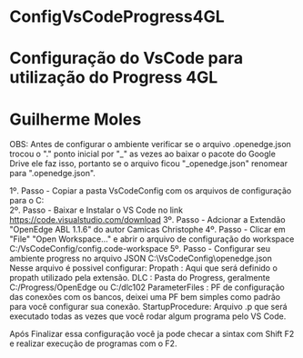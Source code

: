 # ConfigVsCodeProgress4GL
# Configuração do VsCode para utilização do Progress 4GL
#
# Guilherme Moles 


OBS: Antes de configurar o ambiente verificar se o arquivo .openedge.json trocou o "." ponto inicial por "_" 
as vezes ao baixar o pacote do Google Drive ele faz isso, portanto se o arquivo ficou "_openedge.json" renomear para 
".openedge.json".

1º. Passo - Copiar a pasta VsCodeConfig com os arquivos de configuração para o C:\
2º. Passo - Baixar e Instalar o VS Code no link https://code.visualstudio.com/download
3º. Passo - Adcionar a Extendão "OpenEdge ABL 1.1.6" do autor Camicas Christophe
4º. Passo - Clicar em "File" "Open Workspace..." e abrir o arquivo de configuração do 
            workspace C:/VsCodeConfig/config.code-workspace
5º. Passo - Configurar seu ambiente progress no arquivo JSON C:\VsCodeConfig\openedge.json
            Nesse arquivo é possivel configurar:
			Propath         : Aqui que será definido o propath utilizado pela extensão.
			DLC				      : Pasta do Progress, geralmente C:/Progress/OpenEdge ou C:/dlc102
			ParameterFiles 	: PF de configuração das conexões com os bancos, deixei uma PF
                        bem simples como padrão para você configurar sua conexão.
                        StartupProcedure: Arquivo .p que será executado todas as vezes que você rodar
                        algum programa pelo VS Code.

Após Finalizar essa configuração você ja pode checar a sintax com Shift F2 e realizar execução de programas com o F2.
